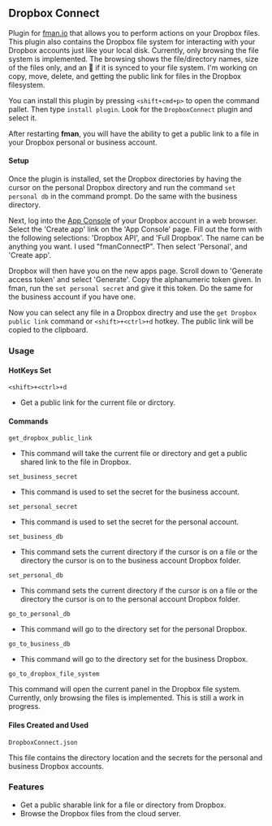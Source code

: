 ## Dropbox Connect

Plugin for [fman.io](https://fman.io) that allows you to perform actions on your Dropbox files. This plugin also contains the Dropbox file system for interacting with your Dropbox accounts just like your local disk. Currently, only browsing the file system is implemented. The browsing shows the file/directory names, size of the files only, and an 🔄 if it is synced to your file system. I'm working on copy, move, delete, and getting the public link for files in the Dropbox filesystem.

You can install this plugin by pressing `<shift+cmd+p>` to open the command pallet. Then type `install plugin`. Look for the `DropboxConnect` plugin and select it.

After restarting **fman**, you will have the ability to get a public link to a file in your Dropbox personal or business account.

#### Setup

Once the plugin is installed, set the Dropbox directories by having the cursor on the personal Dropbox directory and run the command `set personal db` in the command prompt. Do the same with the business directory.

Next, log into the [App Console](https://www.dropbox.com/developers/apps) of your Dropbox account in a web browser. Select the 'Create app' link on the 'App Console' page. Fill out the form with the following selections: 'Dropbox API', and 'Full Dropbox'. The name can be anything you want. I used "fmanConnectP". Then select 'Personal', and 'Create app'.

Dropbox will then have you on the new apps page. Scroll down to 'Generate access token' and select 'Generate'. Copy the alphanumeric token given. In fman, run the `set personal secret` and give it this token. Do the same for the business account if you have one.

Now you can select any file in a Dropbox directry and use the `get Dropbox public link` command or `<shift>+<ctrl>+d` hotkey. The public link will be copied to the clipboard.

### Usage

#### HotKeys Set

`<shift>+<ctrl>+d`

- Get a public link for the current file or dirctory.

#### Commands

`get_dropbox_public_link`

- This command will take the current file or directory and get a public shared link to the file in Dropbox.

`set_business_secret`

- This command is used to set the secret for the business account.

`set_personal_secret`

- This command is used to set the secret for the personal account.

`set_business_db`

- This command sets the current directory if the cursor is on a file or the directory the cursor is on to the business account Dropbox folder.

`set_personal_db`

- This command sets the current directory if the cursor is on a file or the directory the cursor is on to the personal account Dropbox folder.

`go_to_personal_db`

- This command will go to the directory set for the personal Dropbox.

`go_to_business_db`

- This command will go to the directory set for the business Dropbox.

`go_to_dropbox_file_system`

This command will open the current panel in the Dropbox file system. Currently, only browsing the files is implemented. This is still a work in progress.

#### Files Created and Used

`DropboxConnect.json`

This file contains the directory location and the secrets for the personal and business Dropbox accounts.

### Features

- Get a public sharable link for a file or directory from Dropbox.
- Browse the Dropbox files from the cloud server.
